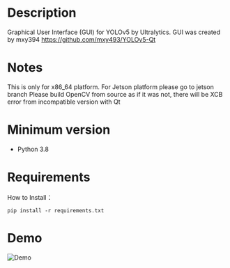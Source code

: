 # Description
Graphical User Interface (GUI) for YOLOv5 by Ultralytics. GUI was created by mxy394
https://github.com/mxy493/YOLOv5-Qt

# Notes
This is only for x86_64 platform. For Jetson platform please go to jetson branch
Please build OpenCV from source as if it was not, there will be XCB error from incompatible version with Qt

# Minimum version
- Python 3.8

# Requirements
How to Install：

```shell
pip install -r requirements.txt
```



# Demo

![Demo](demo.gif)
